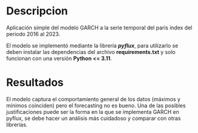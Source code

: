 # Descripcion

Aplicación simple del modelo GARCH a la serie temporal del paris index del periodo 2016 al 2023.

El modelo se implementó mediante la librería ***pyflux***, para utilizarlo se deben instalar las dependencias del archivo **requirements.txt** y solo funcionan con una versión **Python <= 3.11**. 

# Resultados

El modelo captura el comportamiento general de los datos (máximos y mínimos coinciden) pero el forecasting no es bueno. Una de las posibles justificaciones puede ser la forma en la que se implementa GARCH en pyflux, se debe hacer un análisis más cuidadoso y comparar con otras librerías.
